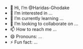 - 👋 Hi, I’m @Haridas-Ghodake
- 👀 I’m interested in ...
- 🌱 I’m currently learning ...
- 💞️ I’m looking to collaborate on ...
- 📫 How to reach me ...
- 😄 Pronouns: ...
- ⚡ Fun fact: ...

<!---
Haridas-Ghodake/Haridas-Ghodake is a ✨ special ✨ repository because its `README.md` (this file) appears on your GitHub profile.
You can click the Preview link to take a look at your changes.
--->

